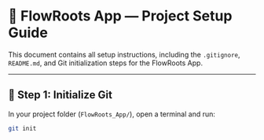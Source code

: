 # 🪩 FlowRoots App — Project Setup Guide

This document contains all setup instructions, including the `.gitignore`, `README.md`, and Git initialization steps for the FlowRoots App.

---

## 🧭 Step 1: Initialize Git

In your project folder (`FlowRoots_App/`), open a terminal and run:

```bash
git init